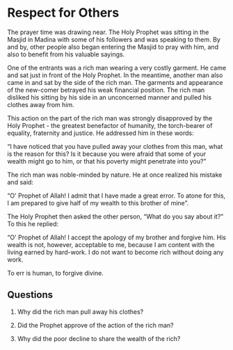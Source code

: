 Respect for Others
==================

The prayer time was drawing near. The Holy Prophet was sitting in the
Masjid in Madina with some of his followers and was speaking to them. By
and by, other people also began entering the Masjid to pray with him,
and also to benefit from his valuable sayings.

One of the entrants was a rich man wearing a very costly garment. He
came and sat just in front of the Holy Prophet. In the meantime, another
man also came in and sat by the side of the rich man. The garments and
appearance of the new-comer betrayed his weak financial position. The
rich man disliked his sitting by his side in an unconcerned manner and
pulled his clothes away from him.

This action on the part of the rich man was strongly disapproved by the
Holy Prophet - the greatest benefactor of humanity, the torch-bearer of
equality, fraternity and justice. He addressed him in these words:

“I have noticed that you have pulled away your clothes from this man,
what is the reason for this? Is it because you were afraid that some of
your wealth might go to him, or that his poverty might penetrate into
you?”

The rich man was noble-minded by nature. He at once realized his mistake
and said:

“O' Prophet of Allah! I admit that I have made a great error. To atone
for this, I am prepared to give half of my wealth to this brother of
mine”.

The Holy Prophet then asked the other person, “What do you say about
it?” To this he replied:

“O' Prophet of Allah! I accept the apology of my brother and forgive
him. His wealth is not, however, acceptable to me, because I am content
with the living earned by hard-work. I do not want to become rich
without doing any work.

To err is human, to forgive divine.

Questions
---------

1. Why did the rich man pull away his clothes?

2. Did the Prophet approve of the action of the rich man?

3. Why did the poor decline to share the wealth of the rich?


